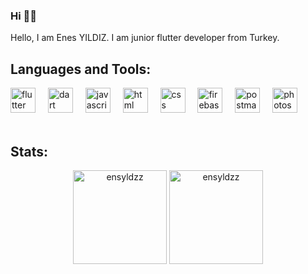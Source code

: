 
<h3 align="left">Hi 👋🏻</h3> 

Hello, I am Enes YILDIZ. I am junior flutter developer from Turkey.

<h2 align="left">Languages and Tools:</h2>

<div align="left">
  <img src="https://cdn.jsdelivr.net/gh/devicons/devicon/icons/flutter/flutter-original.svg" height="40" alt="flutter logo"  />
  <img width="12" />
  <img src="https://cdn.jsdelivr.net/gh/devicons/devicon/icons/dart/dart-original.svg" height="40" alt="dart logo"  />
  <img width="12" />
  <img src="https://cdn.jsdelivr.net/gh/devicons/devicon/icons/javascript/javascript-original.svg" height="40" alt="javascript logo"  />
  <img width="12" />
  <img src="https://cdn.jsdelivr.net/gh/devicons/devicon/icons/html5/html5-original.svg" height="40" alt="html logo"  />
  <img width="12" />
  <img src="https://cdn.jsdelivr.net/gh/devicons/devicon/icons/css3/css3-original.svg" height="40" alt="css logo"  />
  <img width="12" />
  <img src="https://cdn.jsdelivr.net/gh/devicons/devicon/icons/firebase/firebase-original.svg" height="40" alt="firebase logo"  />
  <img width="12" />
  <img src="https://cdn.jsdelivr.net/gh/devicons/devicon@latest/icons/postman/postman-original.svg" height="40" alt="postman logo"  />
  <img width="12" />
  <img src="https://cdn.jsdelivr.net/gh/devicons/devicon@latest/icons/photoshop/photoshop-original.svg" height="40" alt="photoshop logo"  />
</div>

<br clear="both">

<h2 align="left"> Stats: </h2>
<div align="center">
  <img src="https://github-readme-stats.vercel.app/api?username=ensyldzz&show_icons=true&locale=en" height="150" alt="ensyldzz"  />
  <img src="https://github-readme-stats.vercel.app/api/top-langs?username=ensyldzz&show_icons=true&locale=en&layout=compact" height="150" alt="ensyldzz"/>
</div>

